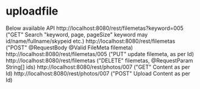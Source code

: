 # uploadfile
Below available API
http://localhost:8080/rest/filemetas?keyword=005  ("GET" Search "keyword, page, pageSize" keyword may id/name/fullname/skypeid etc.)
http://localhost:8080/rest/filemetas ("POST" @RequestBody @Valid FileMeta filemeta)
http://localhost:8080/rest/filemetas/005 ("PUT" update filemeta, as per Id)
http://localhost:8080/rest/filemetas ("DELETE" filemetas, @RequestParam String[] ids)
http://localhost:8080/rest/photos/007 ("GET" Content as per Id)
http://localhost:8080/rest/photos/007 ("POST" Upload Content as per Id)
